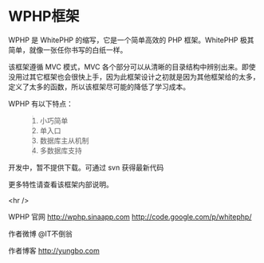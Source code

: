# WPHP框架 #

WPHP 是 WhitePHP 的缩写，它是一个简单高效的 PHP 框架。WhitePHP 极其简单，就像一张任你书写的白纸一样。

该框架遵循 MVC 模式，MVC 各个部分可以从清晰的目录结构中辨别出来。即使没用过其它框架也会很快上手，因为此框架设计之初就是因为其他框架给的太多，定义了太多的函数，所以该框架尽可能的降低了学习成本。
<p>WPHP 有以下特点：</p>
<ol>
<blockquote><li>小巧简单</li>
<li>单入口</li>
<li>数据库主从机制</li>
<li>多数据库支持</li>
</ol></blockquote>

<p>开发中，暂不提供下载。可通过 svn 获得最新代码</p>

<p>更多特性请查看该框架内部说明。</p>


&lt;hr /&gt;



WPHP 官网 http://wphp.sinaapp.com
http://code.google.com/p/whitephp/

作者微博 @IT不倒翁

作者博客 http://yungbo.com